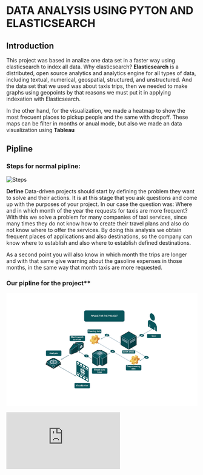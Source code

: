 # DATA ANALYSIS USING PYTON AND ELASTICSEARCH

## Introduction
This project was based in analize one data set in a faster way using elasticsearch to index all data. Why elasticsearch? **Elasticsearch** is a distributed, open source analytics and analytics engine for all types of data, including textual, numerical, geospatial, structured, and unstructured. And the data set that we used was about taxis trips, then we needed to make graphs using geopoints by that reasons we must put it in applying indexation with Elasticsearch.

In the other hand, for the visualization, we made a heatmap to show the most frecuent places to pickup people and the same with dropoff. These maps can be filter in months or anual mode, but also we made an data visualization using **Tableau**

## Pipline
### Steps for normal pipline:
![Steps](https://escueladedatos.online/wp-content/uploads/2019/09/pipeline.png)

**Define**
Data-driven projects should start by defining the problem they want to solve and their actions. It is at this stage that you ask questions and come up with the purposes of your project. In our case the question was: Where and in which month of the year the requests for taxis are more frequent? With this we solve a problem for many companies of taxi services, since many times they do not know how to create their travel plans and also do not know where to offer the services. By doing this analysis we obtain frequent places of applications and also destinations, so the company can know where to establish and also where to establish defined destinations.

As a second point you will also know in which month the trips are longer and with that same give warning about the gasoline expenses in those months, in the same way that month taxis are more requested.

### Our pipline for the project**
![pipline](https://github.com/Adrianc1234/paradigms-programming/blob/master/Big%20Data/Pictures/pipline.png?raw=true)

![Other pipline to understand better](https://github.com/Adrianc1234/paradigms-programming/blob/master/Big%20Data/Pictures/pipeline.pdf)


